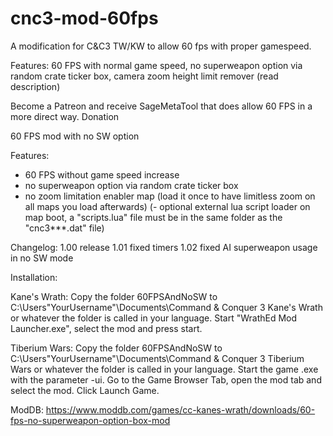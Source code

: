 # cnc3-mod-60fps
A modification for C&amp;C3 TW/KW to allow 60 fps with proper gamespeed.

Features: 60 FPS with normal game speed, no superweapon option via random crate ticker box, camera zoom height limit remover (read description)

Become a Patreon and receive SageMetaTool that does allow 60 FPS in a more direct way.
Donation

60 FPS mod with no SW option

Features:
- 60 FPS without game speed increase
- no superweapon option via random crate ticker box
- no zoom limitation enabler map (load it once to have limitless zoom on all maps you load afterwards)
(- optional external lua script loader on map boot, a "scripts.lua" file must be in the same folder as the "cnc3***.dat" file)

Changelog:
1.00 release
1.01 fixed timers
1.02 fixed AI superweapon usage in no SW mode

Installation:

Kane's Wrath: Copy the folder 60FPSAndNoSW to C:\Users\"YourUsername"\Documents\Command & Conquer 3 Kane's Wrath
or whatever the folder is called in your language.
Start "WrathEd Mod Launcher.exe", select the mod and press start.

Tiberium Wars: Copy the folder 60FPSAndNoSW to C:\Users\"YourUsername"\Documents\Command & Conquer 3 Tiberium Wars
or whatever the folder is called in your language.
Start the game .exe with the parameter -ui. Go to the Game Browser Tab, open the
mod tab and select the mod. Click Launch Game.


ModDB: https://www.moddb.com/games/cc-kanes-wrath/downloads/60-fps-no-superweapon-option-box-mod
